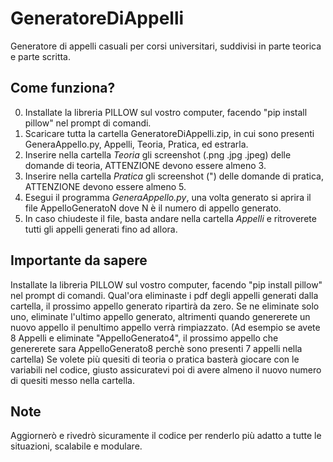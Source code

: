# GeneratoreDiAppelli
Generatore di appelli casuali per corsi universitari, suddivisi in parte teorica e parte scritta.

## Come funziona?
0. Installate la libreria PILLOW sul vostro computer, facendo "pip install pillow" nel prompt di comandi.
2. Scaricare tutta la cartella GeneratoreDiAppelli.zip, in cui sono presenti GeneraAppello.py, Appelli, Teoria, Pratica, ed estrarla.
3. Inserire nella cartella *Teoria* gli screenshot (.png .jpg .jpeg) delle domande di teoria, ATTENZIONE devono essere almeno 3.
4. Inserire nella cartella *Pratica* gli screenshot (") delle domande di pratica, ATTENZIONE devono essere almeno 5.
5. Esegui il programma *GeneraAppello.py*, una volta generato si aprira il file AppelloGeneratoN dove N è il numero di appello generato.
6. In caso chiudeste il file, basta andare nella cartella *Appelli* e ritroverete tutti gli appelli generati fino ad allora.

## Importante da sapere
Installate la libreria PILLOW sul vostro computer, facendo "pip install pillow" nel prompt di comandi.
Qual'ora eliminaste i pdf degli appelli generati dalla cartella, il prossimo appello generato ripartirà da zero. Se ne eliminate solo uno, eliminate l'ultimo appello generato, altrimenti quando genererete un nuovo appello il penultimo appello verrà rimpiazzato. (Ad esempio se avete 8 Appelli e eliminate "AppelloGenerato4", il prossimo appello che genererete sara AppelloGenerato8 perchè sono presenti 7 appelli nella cartella)
Se volete più quesiti di teoria o pratica basterà giocare con le variabili nel codice, giusto assicuratevi poi di avere almeno il nuovo numero di quesiti messo nella cartella.

## Note
Aggiornerò e rivedrò sicuramente il codice per renderlo più adatto a tutte le situazioni, scalabile e modulare.
